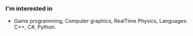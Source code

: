 ### I'm interested in 
* Game programming, Computer graphics, RealTime Physics, Languages: C++, C#, Python.

<!--
### I'm interested in 
* Languages: C++, C#, Python, Javascript, Java
* Topics: Game programming, Computer Graphics, Vision AI

<br>

Also, i enjoy problem solving.

[![Solved.ac 프로필](http://mazassumnida.wtf/api/v2/generate_badge?boj=hywith28)](https://solved.ac/hywith28) 
-->

<!--
**DifOverDif/DifOverDif** is a ✨ _special_ ✨ repository because its `README.md` (this file) appears on your GitHub profile.

Here are some ideas to get you started:

- 🔭 I’m currently working on ...
- 🌱 I’m currently learning ...
- 👯 I’m looking to collaborate on ...
- 🤔 I’m looking for help with ...
- 💬 Ask me about ...
- 📫 How to reach me: ...
- 😄 Pronouns: ...
- ⚡ Fun fact: ...
-->
